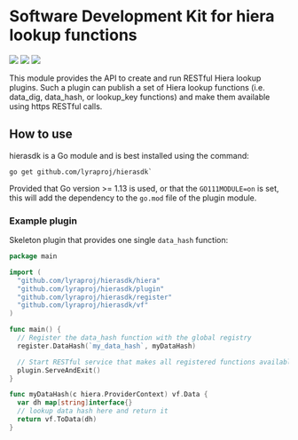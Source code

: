 # Software Development Kit for hiera lookup functions

[![](https://goreportcard.com/badge/github.com/lyraproj/hierasdk)](https://goreportcard.com/report/github.com/lyraproj/hierasdk)
[![](https://img.shields.io/badge/godoc-reference-blue.svg)](https://godoc.org/github.com/lyraproj/hierasdk)
[![](https://github.com/lyraproj/hierasdk/workflows/Hiera%20SDK%20Build/badge.svg)](https://github.com/lyraproj/hierasdk/actions)

This module provides the API to create and run RESTful Hiera lookup plugins. Such a plugin can publish a set of Hiera
lookup functions (i.e. data_dig, data_hash, or lookup_key functions) and make them available using https RESTful
calls.

## How to use
hierasdk is a Go module and is best installed using the command:
```
go get github.com/lyraproj/hierasdk`
```
Provided that Go version >= 1.13 is used, or that the `GO111MODULE=on` is set, this will add the dependency to
the `go.mod` file of the plugin module.

### Example plugin
Skeleton plugin that provides one single `data_hash` function:
```go
package main

import (
  "github.com/lyraproj/hierasdk/hiera"
  "github.com/lyraproj/hierasdk/plugin"
  "github.com/lyraproj/hierasdk/register"
  "github.com/lyraproj/hierasdk/vf"
)

func main() {
  // Register the data_hash function with the global registry
  register.DataHash(`my_data_hash`, myDataHash)

  // Start RESTful service that makes all registered functions available
  plugin.ServeAndExit()
}

func myDataHash(c hiera.ProviderContext) vf.Data {
  var dh map[string]interface{}
  // lookup data hash here and return it
  return vf.ToData(dh)
}
```
